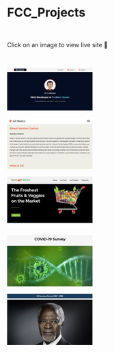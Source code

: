 # FCC_Projects

<br>

Click on an image to view live site 🚀

<br>

[<img src="https://github.com/dewslyse/FCC_Projects/blob/main/personal-portfolio-webpage/portfolio-page.png" alt="screenshot" width="200"/>](https://dewslyse.github.io/FCC_Projects/personal-portfolio-webpage/) 

[<img src="https://github.com/dewslyse/FCC_Projects/blob/main/personal-portfolio-webpage/documentation-page.jpg" alt="screenshot" width="200"/>](https://dewslyse.github.io/FCC_Projects/technical-documentation-page/) 

[<img src="https://github.com/dewslyse/FCC_Projects/blob/main/personal-portfolio-webpage/product-page.jpg" alt="screenshot" width="200"/>](https://dewslyse.github.io/FCC_Projects/product-landing-page/) 

[<img src="https://github.com/dewslyse/FCC_Projects/blob/main/personal-portfolio-webpage/survey-form.jpg" alt="screenshot" width="200"/>](https://dewslyse.github.io/FCC_Projects/survey-form/)

[<img src="https://github.com/dewslyse/FCC_Projects/blob/main/personal-portfolio-webpage/tribute-page.jpg" alt="screenshot" width="200"/>](https://dewslyse.github.io/FCC_Projects/tribute-page/)
